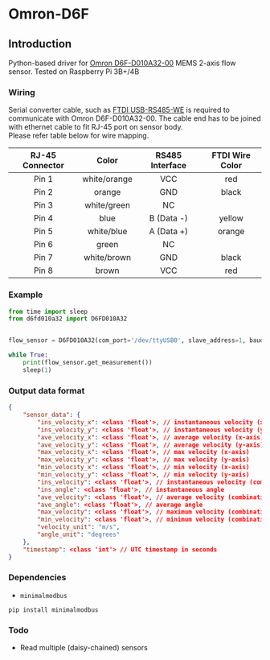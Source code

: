 # Omron-D6F

## Introduction

Python-based driver for [Omron D6F-D010A32-00](https://components.omron.com/product-detail?partNumber=D6F-D) MEMS 2-axis flow sensor. Tested on Raspberry Pi 3B+/4B  

### Wiring

Serial converter cable, such as [FTDI USB-RS485-WE](https://ftdichip.com/products/usb-rs485-we-1800-bt/) is required to communicate with Omron D6F-D010A32-00. The cable end has to be joined with ethernet cable to fit RJ-45 port on sensor body.  
Please refer table below for wire mapping.

| RJ-45 Connector | Color | RS485 Interface | FTDI Wire Color |
| :---: | :---: | :---: | :---: |
| Pin 1 | white/orange | VCC | red |
| Pin 2 | orange | GND | black |
| Pin 3 | white/green | NC | |
| Pin 4 | blue | B (Data -) | yellow |
| Pin 5 | white/blue | A (Data +) | orange |
| Pin 6 | green | NC | |
| Pin 7 | white/brown | GND | black |
| Pin 8 | brown | VCC | red |

### Example

```python
from time import sleep
from d6fd010a32 import D6FD010A32


flow_sensor = D6FD010A32(com_port='/dev/ttyUSB0', slave_address=1, baudrate=38400, sampling_period=1)

while True:
    print(flow_sensor.get_measurement())
    sleep(1)
```

### Output data format  

```json
{
    "sensor_data": {
        "ins_velocity_x": <class 'float'>, // instantaneous velocity (x-axis)
        "ins_velocity_y": <class 'float'>, // instantaneous velocity (y-axis)
        "ave_velocity_x": <class 'float'>, // average velocity (x-axis)
        "ave_velocity_y": <class 'float'>, // average velocity (y-axis)
        "max_velocity_x": <class 'float'>, // max velocity (x-axis)
        "max_velocity_y": <class 'float'>, // max velocity (y-axis)
        "min_velocity_x": <class 'float'>, // min velocity (x-axis)
        "min_velocity_y": <class 'float'>, // min velocity (y-axis)
        "ins_velocity": <class 'float'>, // instantaneous velocity (combination of both axes)
        "ins_angle": <class 'float'>, // instantaneous angle
        "ave_velocity": <class 'float'>, // average velocity (combination of both axes)
        "ave_angle": <class 'float'>, // average angle
        "max_velocity": <class 'float'>, // maximum velocity (combination of both axes)
        "min_velocity": <class 'float'>, // minimum velocity (combination of both axes)
        "velocity_unit": "m/s",
        "angle_unit": "degrees"
    },
    "timestamp": <class 'int'> // UTC timestamp in seconds
}
```

### Dependencies

* `minimalmodbus`

```
pip install minimalmodbus
```

### Todo

* Read multiple (daisy-chained) sensors  
